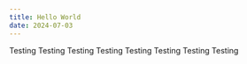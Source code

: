```yaml
---
title: Hello World
date: 2024-07-03
---
```


Testing
Testing
Testing
Testing
Testing
Testing
Testing
Testing

